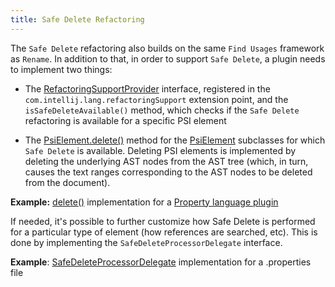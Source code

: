 ```yaml
---
title: Safe Delete Refactoring
---
```



The ```Safe Delete``` refactoring also builds on the same ```Find Usages``` framework as ```Rename```.
In addition to that, in order to support ```Safe Delete```, a plugin needs to implement two things:

*  The
   [RefactoringSupportProvider](https://github.com/JetBrains/intellij-community/blob/master/platform/lang-api/src/com/intellij/lang/refactoring/RefactoringSupportProvider.java)
   interface, registered in the `com.intellij.lang.refactoringSupport` extension point, and the `isSafeDeleteAvailable()` method, which checks if the ```Safe Delete``` refactoring is available for a specific PSI element

*  The
   [PsiElement.delete()](https://github.com/JetBrains/intellij-community/blob/master/platform/core-api/src/com/intellij/psi/PsiElement.java#L371)
   method for the
   [PsiElement](https://github.com/JetBrains/intellij-community/blob/master/platform/core-api/src/com/intellij/psi/PsiElement.java)
   subclasses for which ```Safe Delete``` is available.
   Deleting PSI elements is implemented by deleting the underlying AST nodes from the AST tree (which, in turn, causes the text ranges corresponding to the AST nodes to be deleted from the document).


**Example:**
[delete()](https://github.com/JetBrains/intellij-community/blob/master/plugins/properties/properties-psi-impl/src/com/intellij/lang/properties/psi/impl/PropertyImpl.java#L363)
implementation for a
[Property language plugin](https://github.com/JetBrains/intellij-community/blob/master/plugins/properties/)


If needed, it's possible to further customize how Safe Delete is performed for a particular type of element (how references are searched, etc).
This is done by implementing the `SafeDeleteProcessorDelegate` interface.


**Example**:
[SafeDeleteProcessorDelegate](https://github.com/JetBrains/intellij-community/blob/master/plugins/properties/src/com/intellij/lang/properties/refactoring/PropertiesFilesSafeDeleteProcessor.java)
implementation for a .properties file

